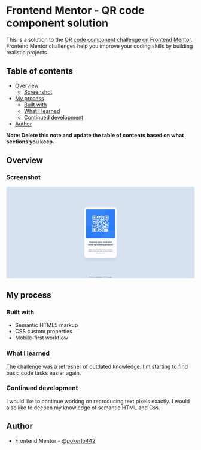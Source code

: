 # Frontend Mentor - QR code component solution

This is a solution to the [QR code component challenge on Frontend Mentor](https://www.frontendmentor.io/challenges/qr-code-component-iux_sIO_H). Frontend Mentor challenges help you improve your coding skills by building realistic projects. 

## Table of contents

- [Overview](#overview)
  - [Screenshot](#screenshot)
- [My process](#my-process)
  - [Built with](#built-with)
  - [What I learned](#what-i-learned)
  - [Continued development](#continued-development)
- [Author](#author)

**Note: Delete this note and update the table of contents based on what sections you keep.**

## Overview

### Screenshot

![alt text](design/Frontend-Mentor-QR-code-finished-Desktop.png)


## My process

### Built with

- Semantic HTML5 markup
- CSS custom properties
- Mobile-first workflow

### What I learned

The challenge was a refresher of outdated knowledge. I'm starting to find basic code tasks easier again. 

### Continued development

I would like to continue working on reproducing text pixels exactly. I would also like to deepen my knowledge of semantic HTML and Css. 


## Author

- Frontend Mentor - [@pokerlo442](https://www.frontendmentor.io/profile/yourusername)

